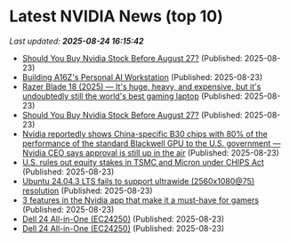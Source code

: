 # Latest NVIDIA News (top 10)
_Last updated: **2025-08-24 16:15:42**_

- [Should You Buy Nvidia Stock Before August 27?](https://biztoc.com/x/f75e4961eea803ab) (Published: 2025-08-23)
- [Building A16Z's Personal AI Workstation](https://a16z.com/building-a16zs-personal-ai-workstation-with-four-nvidia-rtx-6000-pro-blackwell-max-q-gpus/) (Published: 2025-08-23)
- [Razer Blade 18 (2025) — It's huge, heavy, and expensive, but it's undoubtedly still the world's best gaming laptop](https://www.windowscentral.com/hardware/razer/razer-blade-18-2025-review) (Published: 2025-08-23)
- [Should You Buy Nvidia Stock Before August 27?](https://www.barchart.com/story/news/34352470/should-you-buy-nvidia-stock-before-august-27) (Published: 2025-08-23)
- [Nvidia reportedly shows China-specific B30 chips with 80% of the performance of the standard Blackwell GPU to the U.S. government — Nvidia CEO says approval is still up in the air](https://www.tomshardware.com/pc-components/gpus/nvidia-reportedly-shows-china-specific-b30-chips-with-80-percent-of-the-performance-of-the-standard-blackwell-gpu-to-the-u-s-government-nvidia-ceo-says-approval-is-still-up-in-the-air) (Published: 2025-08-23)
- [U.S. rules out equity stakes in TSMC and Micron under CHIPS Act](https://www.notebookcheck.net/U-S-rules-out-equity-stakes-in-TSMC-and-Micron-under-CHIPS-Act.1094856.0.html) (Published: 2025-08-23)
- [Ubuntu 24.04.3 LTS fails to support ultrawide (2560x1080@75) resolution](https://askubuntu.com/questions/1554927/ubuntu-24-04-3-lts-fails-to-support-ultrawide-2560x108075-resolution) (Published: 2025-08-23)
- [3 features in the Nvidia app that make it a must-have for gamers](https://www.xda-developers.com/use-nvidia-app-for-these-perks/) (Published: 2025-08-23)
- [Dell 24 All-in-One (EC24250)](https://me.pcmag.com/en/old-desktop-pcs/31833/dell-24-all-in-one-ec24250) (Published: 2025-08-23)
- [Dell 24 All-in-One (EC24250)](https://uk.pcmag.com/desktop-pcs/159698/dell-24-all-in-one-ec24250) (Published: 2025-08-23)
